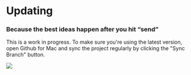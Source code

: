 # Updating
### Because the best ideas happen after you hit “send”

This is a work in progress. To make sure you're using the latest version, open Github for Mac and sync the project regularly by clicking the "Sync Branch" button.

![](/images/screenshots/github-sync.png)